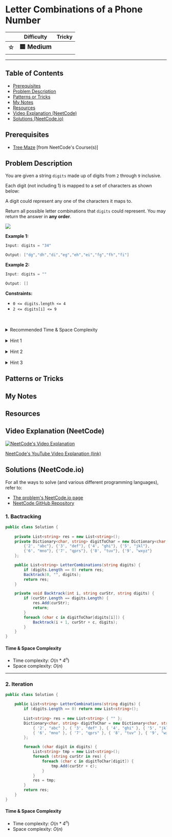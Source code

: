 # Letter Combinations of a Phone Number

|   | Difficulty | Tricky |
|---|------------|--------|
| <big>☆<big> | <big>**🟨 Medium**</big> | <big></big> |


---

## Table of Contents

- [Prerequisites](#prerequisites)
- [Problem Description](#problem-description)
- [Patterns or Tricks](#patterns-or-tricks)
- [My Notes](#my-notes)
- [Resources](#resources)
- [Video Explanation (NeetCode)](#video-explanation-neetcode)
- [Solutions (NeetCode.io)](#solutions-neetcodeio)
    


## Prerequisites
- [Tree Maze](https://neetcode.io/courses/dsa-for-beginners/22) [from NeetCode's Course(s)]


## Problem Description
You are given a string `digits` made up of digits from `2` through `9` inclusive.

Each digit (not including 1) is mapped to a set of characters as shown below:

A digit could represent any one of the characters it maps to.

Return all possible letter combinations that `digits` could represent. You may return the answer in **any order**.

![](https://imagedelivery.net/CLfkmk9Wzy8_9HRyug4EVA/796a0dc1-2fcd-4ebb-0686-28f9007ec800/public)

**Example 1:**

```java
Input: digits = "34"

Output: ["dg","dh","di","eg","eh","ei","fg","fh","fi"]
```

**Example 2:**

```java
Input: digits = ""

Output: []
```

**Constraints:**
* `0 <= digits.length <= 4`
* `2 <= digits[i] <= 9`

<br>
<br>
<details class="hint-accordion">  
    <summary>Recommended Time & Space Complexity</summary>
    <p>
    You should aim for a solution with <code>O(n * (4^n))</code> time and <code>O(n)</code> space, where <code>n</code> is the length of the input string.
    </p>
</details>

<br>
<details class="hint-accordion">  
    <summary>Hint 1</summary>
    <p>
    We can use a hash map to pair all the digits with their corresponding letters. Think of this as a decision tree, where at each step, we have a digit, and we select one of multiple characters to proceed to the next digit in the given string <code>digits</code>. Can you think of an algorithm to generate all combinations of strings? 
    </p>
</details>

<br>
<details class="hint-accordion">  
    <summary>Hint 2</summary>
    <p>
    We can use backtracking where we select a character and process it, then backtrack to process another character. We recursively iterate on the given string with index <code>i</code>. At each step, we consider the letters from the hash map that correspond to the digit at the <code>i-th</code> index. Can you think of the base condition to stop this recursive path?
    </p>
</details>

<br>
<details class="hint-accordion">  
    <summary>Hint 3</summary>
    <p>
    We initialize an empty string that represents the choices of the characters throughout the current recursive path. When the index <code>i</code> reaches the end of the string, we add the current string to the result list and return.
    </p>
</details>

## Patterns or Tricks
<!-- This section is for any patterns or tricks noticed/spotted when solving the question which we can use as an indication of using the same approach(es) used here when facing another problems somewhat like this. -->

## My Notes


## Resources


## Video Explanation (NeetCode)
[![NeetCode's Video Explanation](https://img.youtube.com/vi/0snEunUacZY/0.jpg)](https://www.youtube.com/watch?v=0snEunUacZY)

[NeetCode's YouTube Video Explanation (link)](https://www.youtube.com/watch?v=0snEunUacZY)


## Solutions (NeetCode.io)
For all the ways to solve (and various different programming languages), refer to:
- [The problem's NeetCode.io page](https://neetcode.io/problems/combinations-of-a-phone-number)
- [NeetCode GitHub Repository](https://github.com/neetcode-gh/leetcode)

### 1. Bactracking






```csharp
public class Solution {
    
    private List<string> res = new List<string>();
    private Dictionary<char, string> digitToChar = new Dictionary<char, string> {
        {'2', "abc"}, {'3', "def"}, {'4', "ghi"}, {'5', "jkl"},
        {'6', "mno"}, {'7', "qprs"}, {'8', "tuv"}, {'9', "wxyz"}
    };

    public List<string> LetterCombinations(string digits) {
        if (digits.Length == 0) return res;
        Backtrack(0, "", digits);
        return res;
    }

    private void Backtrack(int i, string curStr, string digits) {
        if (curStr.Length == digits.Length) {
            res.Add(curStr);
            return;
        }
        foreach (char c in digitToChar[digits[i]]) {
            Backtrack(i + 1, curStr + c, digits);
        }
    }
}
```




#### Time & Space Complexity

* Time complexity: $O(n * 4 ^ n)$
* Space complexity: $O(n)$

---

### 2. Iteration






```csharp
public class Solution {

    public List<string> LetterCombinations(string digits) {
        if (digits.Length == 0) return new List<string>();
        
        List<string> res = new List<string> { "" };
        Dictionary<char, string> digitToChar = new Dictionary<char, string> {
            { '2', "abc" }, { '3', "def" }, { '4', "ghi" }, { '5', "jkl" },
            { '6', "mno" }, { '7', "qprs" }, { '8', "tuv" }, { '9', "wxyz" }
        };

        foreach (char digit in digits) {
            List<string> tmp = new List<string>();
            foreach (string curStr in res) {
                foreach (char c in digitToChar[digit]) {
                    tmp.Add(curStr + c);
                }
            }
            res = tmp;
        }
        return res;
    }
}
```




#### Time & Space Complexity

* Time complexity: $O(n * 4 ^ n)$
* Space complexity: $O(n)$
